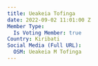 ```yaml
---
title: Ueakeia Tofinga
date: 2022-09-02 11:01:00 Z
Member Type:
  Is Voting Member: true
Country: Kiribati
Social Media (Full URL):
  OSM: Ueakeia M Tofinga
---
```


